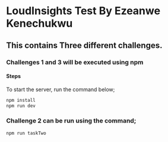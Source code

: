 # LoudInsights Test  By Ezeanwe Kenechukwu

## This contains Three different challenges.

### Challenges 1 and  3 will be executed using npm

#### Steps

To start the server, run the command below;

```bash
npm install
npm run dev
```

### Challenge 2 can be run using the command;

```bash
npm run taskTwo
```

